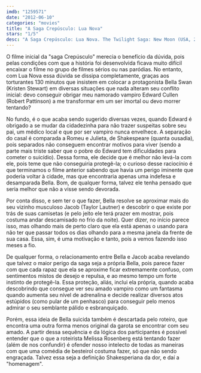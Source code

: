 ```yaml
---
imdb: "1259571"
date: "2012-06-10"
categories: "movies"
title: "A Saga Crepúsculo: Lua Nova"
stars: "1/5"
desc: "A Saga Crepúsculo: Lua Nova. The Twilight Saga: New Moon (USA, 2009). Dirigido por Chris Weitz. Escrito por Melissa Rosenberg, Stephenie Meyer. Com Kristen Stewart, Christina Jastrzembska, Robert Pattinson, Billy Burke, Anna Kendrick, Michael Welch, Justin Chon, Christian Serratos, Taylor Lautner."
---
```

O filme inicial da "saga Crepúsculo" merecia o benefício da dúvida, pois pelas condições com que a história foi desenvolvida ficava muito difícil encaixar o filme no grupo de filmes sérios ou nas paródias. No entanto, com Lua Nova essa dúvida se dissipa completamente, graças aos torturantes 130 minutos que insistem em colocar a protagonista Bella Swan (Kristen Stewart) em diversas situações que nada alteram seu conflito inicial: devo conseguir obrigar meu namorado vampiro Edward Cullen (Robert Pattinson) a me transformar em um ser imortal ou devo morrer tentando?

No fundo, é o que acaba sendo sugerido diversas vezes, quando Edward é obrigado a se mudar da cidadezinha para não trazer suspeitas sobre seu pai, um médico local e que por ser vampiro nunca envelhece. A separação do casal é comparada a Romeu e Julieta, de Shakespeare (quanta ousadia), pois separados não conseguem encontrar motivos para viver (sendo a parte mais triste saber que o pobre do Edward tem dificuldades para cometer o suicídio). Dessa forma, ele decide que é melhor não levá-la com ele, pois teme que não conseguiria protegê-la; o curioso desse raciocínio é que terminamos o filme anterior sabendo que havia um perigo iminente que poderia voltar à cidade, mas que encontraria apenas uma indefesa e desamparada Bella. Bom, de qualquer forma, talvez ele tenha pensado que seria melhor que não a visse sendo devorada.

Por conta disso, e sem ter o que fazer, Bella resolve se aproximar mais do seu vizinho musculoso Jacob (Taylor Lautner) e descobrir o que existe por trás de suas camisetas (e pelo jeito ele terá prazer em mostrar, pois costuma andar descamisado no frio da noite). Quer dizer, no início parece isso, mas olhando mais de perto claro que ela está apenas o usando para não ter que passar todos os dias olhando para a mesma janela da frente de sua casa. Essa, sim, é uma motivação e tanto, pois a vemos fazendo isso meses a fio.

De qualquer forma, o relacionamento entre Bella e Jacob acaba revelando que talvez o maior perigo da saga seja a própria Bella, pois parece fazer com que cada rapaz que ela se aproxime ficar extremamente confuso, com sentimentos mistos de desejo e repulsa, e ao mesmo tempo um forte instinto de protegê-la. Essa proteção, aliás, inclui ela própria, quando acaba descobrindo que consegue ver seu amado vampiro como um fantasma quando aumenta seu nível de adrenalina e decide realizar diversos atos estúpidos (como pular de um penhasco) para conseguir pelo menos admirar o seu semblante pálido e esbranquiçado.

Porém, essa ideia de Bella suicida também é descartada pelo roteiro, que encontra uma outra forma menos original da garota se encontrar com seu amado. A partir dessa sequência e da lógica dos participantes é possível entender que o que a roteirista Melissa Rosenberg está tentando fazer (além de nos confundir) é ofender nosso intelecto de todas as maneiras com que uma comédia de besteirol costuma fazer, só que não sendo engraçada. Talvez essa seja a definição Shakesperiana da dor, e daí a "homenagem".

